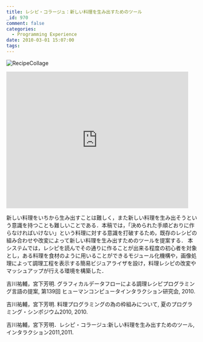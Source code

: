 ```yaml
---
title: レシピ・コラージュ：新しい料理を生み出すためのツール
_id: 970
comment: false
categories:
  - Programming Experience
date: 2010-03-01 15:07:00
tags:
---
```


![RecipeCollage](/wp-content/uploads/2015/05/RecipeCollage.jpg)


<iframe width="480" height="360" src="https://www.youtube.com/embed/CecutaGaOhg?rel=0" frameborder="0" allowfullscreen></iframe>


<!--more-->

新しい料理をいちから生み出すことは難しく，また新しい料理を生み出そうという意識を持つことも難しいことである．本稿では，「決められた手順どおりに作らなければいけない」という料理に対する意識を打破するため，既存のレシピの組み合わせや改変によって新しい料理を生み出すためのツールを提案する． 本システムでは，レシピを読んでその通りに作ることが出来る程度の初心者を対象とし，ある料理を食材のように用いることができるモジュール化機構や，画像処理によって調理工程を表示する簡易ビジュアライザを設け，料理レシピの改変やマッシュアップが行える環境を構築した．

 吉川祐輔，宮下芳明. グラフィカルデータフローによる調理レシピプログラミング言語の提案, 第139回 ヒューマンコンピュータインタラクション研究会, 2010.

 吉川祐輔，宮下芳明. 料理プログラミングの為の枠組みについて, 夏のプログラミング・シンポジウム2010, 2010.

 吉川祐輔，宮下芳明．レシピ・コラージュ:新しい料理を生み出すためのツール,インタラクション2011,2011.
